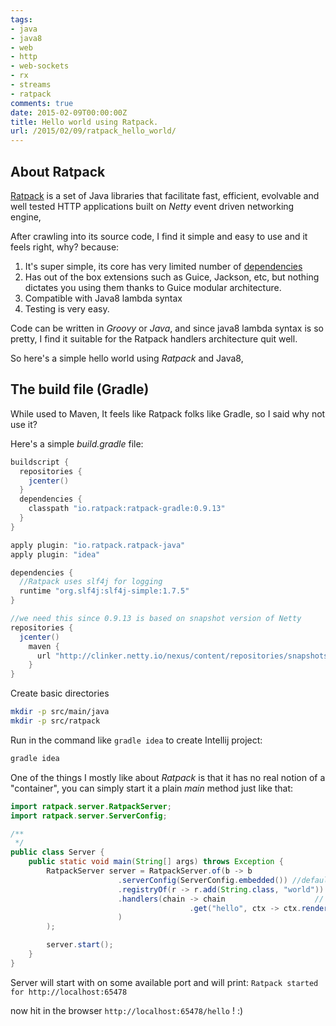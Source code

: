 ```yaml
---
tags:
- java
- java8
- web
- http
- web-sockets
- rx
- streams
- ratpack
comments: true
date: 2015-02-09T00:00:00Z
title: Hello world using Ratpack.
url: /2015/02/09/ratpack_hello_world/
---
```


## About Ratpack

[Ratpack](http://www.ratpack.io) is a set of Java libraries that facilitate fast, efficient, evolvable and well tested HTTP applications built on _Netty_ event driven networking engine,

After crawling into its source code, I find it simple and easy to use and it feels right, why? because:

1. It's super simple, its core has very limited number of [dependencies](https://github.com/ratpack/ratpack/blob/master/ratpack-core/ratpack-core.gradle)
1. Has out of the box extensions such as Guice, Jackson, etc, but nothing dictates you using them thanks to Guice modular architecture.
1. Compatible with Java8 lambda syntax
1. Testing is very easy.

Code can be written in _Groovy_ or _Java_, and since java8 lambda syntax is so pretty, I find it suitable for the Ratpack handlers architecture quit well.

So here's a simple hello world using _Ratpack_ and Java8,

## The build file (Gradle)

While used to Maven, It feels like Ratpack folks like Gradle, so I said why not use it?

Here's a simple _build.gradle_ file:


``` groovy
buildscript {
  repositories {
    jcenter()
  }
  dependencies {
    classpath "io.ratpack:ratpack-gradle:0.9.13"
  }
}

apply plugin: "io.ratpack.ratpack-java"
apply plugin: "idea"

dependencies {
  //Ratpack uses slf4j for logging
  runtime "org.slf4j:slf4j-simple:1.7.5"
}

//we need this since 0.9.13 is based on snapshot version of Netty
repositories {
  jcenter()
    maven {
      url "http://clinker.netty.io/nexus/content/repositories/snapshots"
    }
}
```

Create basic directories
``` bash
mkdir -p src/main/java
mkdir -p src/ratpack
```

Run in the command like `gradle idea` to create Intellij project:
``` bash
gradle idea
```

One of the things I mostly like about _Ratpack_ is that it has no real notion of a "container", you can simply start it a plain _main_ method just like that:

``` java
import ratpack.server.RatpackServer;
import ratpack.server.ServerConfig;

/**
 */
public class Server {
    public static void main(String[] args) throws Exception {
        RatpackServer server = RatpackServer.of(b -> b
                        .serverConfig(ServerConfig.embedded()) //default config
                        .registryOf(r -> r.add(String.class, "world"))  // registry of supporting objects - optional
                        .handlers(chain -> chain                    // request handlers - required
                                        .get("hello", ctx -> ctx.render(ctx.get(String.class) + " !"))
                        )
        );

        server.start();
    }
}
```

Server will start with on some available port and will print:
`Ratpack started for http://localhost:65478`

now hit in the browser `http://localhost:65478/hello` ! :)
